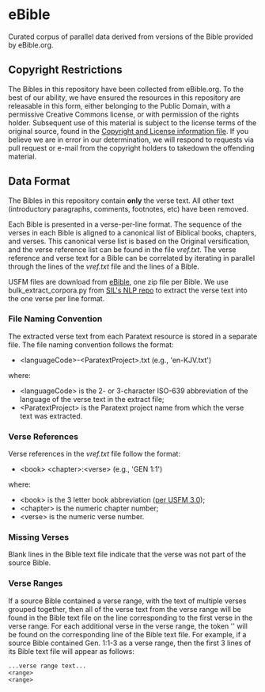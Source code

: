 # eBible
Curated corpus of parallel data derived from versions of the Bible provided by eBible.org.

## Copyright Restrictions

The Bibles in this repository have been collected from eBible.org. To the best of our ability, we have ensured the resources in this repository are releasable in this form, either belonging to the Public Domain, with a permissive Creative Commons license, or with permission of the rights holder. Subsequent use of this material is subject to the license terms of the original source, found in the [Copyright and License information file](https://github.com/BibleNLP/bible-parallel-corpus/blob/corpus-addition/metadata/Copyright%20and%20license%20information.xlsx). If you believe we are in error in our determination, we will respond to requests via pull request or e-mail from the copyright holders to takedown the offending material.

## Data Format

The Bibles in this repository contain **only** the verse text.  All other text (introductory paragraphs, comments, footnotes, etc) have been removed.

Each Bible is presented in a verse-per-line format.  The sequence of the verses in each Bible is aligned to a canonical list of Biblical books, chapters, and verses.  This canonical verse list is based on the Original versification, and the verse reference list can be found in the file _vref.txt_.  The verse reference and verse text for a Bible can be correlated by iterating in parallel through the lines of the _vref.txt_ file and the lines of a Bible.

USFM files are download from [eBible](https://ebible.org/), one zip file per Bible. We use bulk_extract_corpora.py from [SIL's NLP repo](https://github.com/sillsdev/silnlp/tree/master/silnlp/common/) to extract the verse text into the one verse per line format. 

### File Naming Convention

The extracted verse text from each Paratext resource is stored in a separate file.  The file naming convention follows the format:

  - \<languageCode\>-\<ParatextProject\>.txt (e.g., 'en-KJV.txt')

where:

  - \<languageCode\> is the 2- or 3-character ISO-639 abbreviation of the language of the verse text in the extract file;
  - \<ParatextProject\> is the Paratext project name from which the verse text was extracted. 

### Verse References

Verse references in the _vref.txt_ file follow the format:

  - \<book\> \<chapter\>:\<verse\> (e.g., 'GEN 1:1')

where:

  - \<book\> is the 3 letter book abbreviation ([per USFM 3.0](https://ubsicap.github.io/usfm/identification/books.html));
  - \<chapter\> is the numeric chapter number;
  - \<verse\> is the numeric verse number.

### Missing Verses

Blank lines in the Bible text file indicate that the verse was not part of the source Bible.
  
### Verse Ranges
 
If a source Bible contained a verse range, with the text of multiple verses grouped together, then all of the verse text from the verse range will be found in the Bible text file on the line corresponding to the first verse in the verse range.  For each additional verse in the verse range, the token '<range>' will be found on the corresponding line of the Bible text file.  For example, if a source Bible contained Gen. 1:1-3 as a verse range, then the first 3 lines of its Bible text file will appear as follows:

    ...verse range text...
    <range>
    <range>
